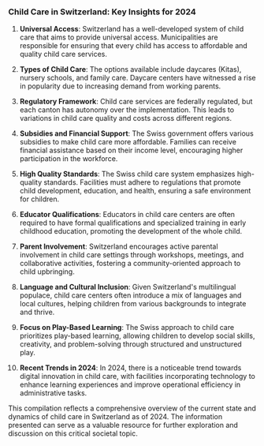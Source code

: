 ### Child Care in Switzerland: Key Insights for 2024

1. **Universal Access**: Switzerland has a well-developed system of child care that aims to provide universal access. Municipalities are responsible for ensuring that every child has access to affordable and quality child care services.

2. **Types of Child Care**: The options available include daycares (Kitas), nursery schools, and family care. Daycare centers have witnessed a rise in popularity due to increasing demand from working parents.

3. **Regulatory Framework**: Child care services are federally regulated, but each canton has autonomy over the implementation. This leads to variations in child care quality and costs across different regions.

4. **Subsidies and Financial Support**: The Swiss government offers various subsidies to make child care more affordable. Families can receive financial assistance based on their income level, encouraging higher participation in the workforce.

5. **High Quality Standards**: The Swiss child care system emphasizes high-quality standards. Facilities must adhere to regulations that promote child development, education, and health, ensuring a safe environment for children.

6. **Educator Qualifications**: Educators in child care centers are often required to have formal qualifications and specialized training in early childhood education, promoting the development of the whole child.

7. **Parent Involvement**: Switzerland encourages active parental involvement in child care settings through workshops, meetings, and collaborative activities, fostering a community-oriented approach to child upbringing.

8. **Language and Cultural Inclusion**: Given Switzerland's multilingual populace, child care centers often introduce a mix of languages and local cultures, helping children from various backgrounds to integrate and thrive.

9. **Focus on Play-Based Learning**: The Swiss approach to child care prioritizes play-based learning, allowing children to develop social skills, creativity, and problem-solving through structured and unstructured play.

10. **Recent Trends in 2024**: In 2024, there is a noticeable trend towards digital innovation in child care, with facilities incorporating technology to enhance learning experiences and improve operational efficiency in administrative tasks.

This compilation reflects a comprehensive overview of the current state and dynamics of child care in Switzerland as of 2024. The information presented can serve as a valuable resource for further exploration and discussion on this critical societal topic.